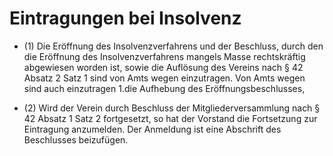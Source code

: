 # Eintragungen bei Insolvenz

- (1) Die Eröffnung des Insolvenzverfahrens und der Beschluss, durch den die Eröffnung des Insolvenzverfahrens mangels Masse rechtskräftig abgewiesen worden ist, sowie die Auflösung des Vereins nach § 42 Absatz 2 Satz 1 sind von Amts wegen einzutragen. Von Amts wegen sind auch einzutragen 1.die Aufhebung des Eröffnungsbeschlusses,

- (2) Wird der Verein durch Beschluss der Mitgliederversammlung nach § 42 Absatz 1 Satz 2 fortgesetzt, so hat der Vorstand die Fortsetzung zur Eintragung anzumelden. Der Anmeldung ist eine Abschrift des Beschlusses beizufügen.

